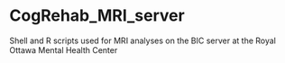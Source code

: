 # CogRehab_MRI_server
Shell and R scripts used for MRI analyses on the BIC server at the Royal Ottawa Mental Health Center

